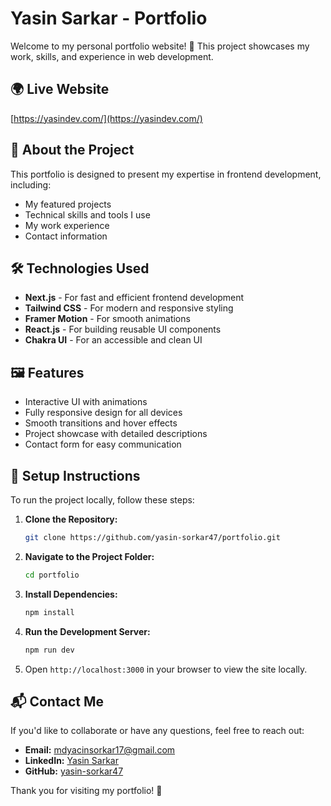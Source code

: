 # Yasin Sarkar - Portfolio

Welcome to my personal portfolio website! 🚀 This project showcases my work, skills, and experience in web development.

## 🌍 Live Website

[https://yasindev.com/](https://yasindev.com/)

## 📌 About the Project

This portfolio is designed to present my expertise in frontend development, including:

- My featured projects
- Technical skills and tools I use
- My work experience
- Contact information

## 🛠️ Technologies Used

- **Next.js** - For fast and efficient frontend development
- **Tailwind CSS** - For modern and responsive styling
- **Framer Motion** - For smooth animations
- **React.js** - For building reusable UI components
- **Chakra UI** - For an accessible and clean UI

## 🖼️ Features

- Interactive UI with animations
- Fully responsive design for all devices
- Smooth transitions and hover effects
- Project showcase with detailed descriptions
- Contact form for easy communication

## 🚀 Setup Instructions

To run the project locally, follow these steps:

1. **Clone the Repository:**

   ```sh
   git clone https://github.com/yasin-sorkar47/portfolio.git
   ```

2. **Navigate to the Project Folder:**

   ```sh
   cd portfolio
   ```

3. **Install Dependencies:**

   ```sh
   npm install
   ```

4. **Run the Development Server:**

   ```sh
   npm run dev
   ```

5. Open `http://localhost:3000` in your browser to view the site locally.

## 📬 Contact Me

If you'd like to collaborate or have any questions, feel free to reach out:

- **Email:** mdyacinsorkar17@gmail.com
- **LinkedIn:** [Yasin Sarkar](https://www.linkedin.com/in/yasin-sarkar-24444b298/)
- **GitHub:** [yasin-sorkar47](https://github.com/yasin-sorkar47)

Thank you for visiting my portfolio! 🎉

